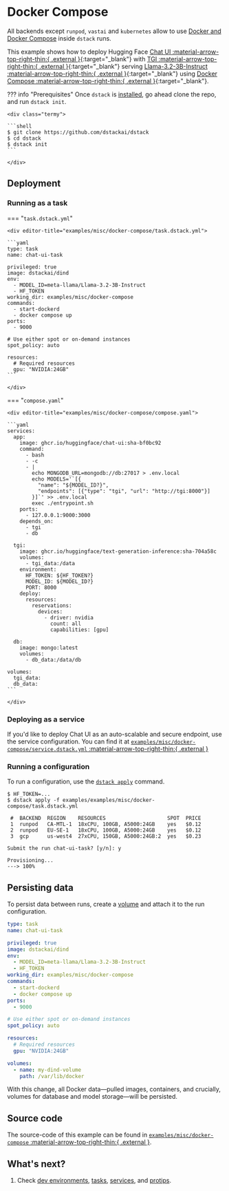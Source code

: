 # Docker Compose

All backends except `runpod`, `vastai` and `kubernetes` allow to
use [Docker and Docker Compose](https://dstack.ai/docs/guides/protips#docker-and-docker-compose)
inside `dstack` runs.

This example shows how to deploy Hugging Face [Chat UI :material-arrow-top-right-thin:{ .external }](https://huggingface.co/docs/chat-ui/index){:target="_blank"}
with [TGI :material-arrow-top-right-thin:{ .external }](https://huggingface.co/docs/text-generation-inference/en/index){:target="_blank"}
serving [Llama-3.2-3B-Instruct :material-arrow-top-right-thin:{ .external }](https://huggingface.co/meta-llama/Llama-3.2-3B-Instruct){:target="_blank"}
using [Docker Compose :material-arrow-top-right-thin:{ .external }](https://docs.docker.com/compose/){:target="_blank"}.

??? info "Prerequisites"
    Once `dstack` is [installed](https://dstack.ai/docs/installation), go ahead clone the repo, and run `dstack init`.

    <div class="termy">
 
    ```shell
    $ git clone https://github.com/dstackai/dstack
    $ cd dstack
    $ dstack init
    ```
 
    </div>

## Deployment

### Running as a task

=== "`task.dstack.yml`"

    <div editor-title="examples/misc/docker-compose/task.dstack.yml"> 
    
    ```yaml
    type: task
    name: chat-ui-task
    
    privileged: true
    image: dstackai/dind
    env:
      - MODEL_ID=meta-llama/Llama-3.2-3B-Instruct
      - HF_TOKEN
    working_dir: examples/misc/docker-compose
    commands:
      - start-dockerd
      - docker compose up
    ports:
      - 9000
    
    # Use either spot or on-demand instances
    spot_policy: auto
    
    resources:
      # Required resources
      gpu: "NVIDIA:24GB"
    ```
    
    </div>

=== "`compose.yaml`"

    <div editor-title="examples/misc/docker-compose/compose.yaml"> 

    ```yaml
    services:
      app:
        image: ghcr.io/huggingface/chat-ui:sha-bf0bc92
        command:
          - bash
          - -c
          - |
            echo MONGODB_URL=mongodb://db:27017 > .env.local
            echo MODELS='`[{
              "name": "${MODEL_ID?}",
              "endpoints": [{"type": "tgi", "url": "http://tgi:8000"}]
            }]`' >> .env.local
            exec ./entrypoint.sh
        ports:
          - 127.0.0.1:9000:3000
        depends_on:
          - tgi
          - db
    
      tgi:
        image: ghcr.io/huggingface/text-generation-inference:sha-704a58c
        volumes:
          - tgi_data:/data
        environment:
          HF_TOKEN: ${HF_TOKEN?}
          MODEL_ID: ${MODEL_ID?}
          PORT: 8000
        deploy:
          resources:
            reservations:
              devices:
                - driver: nvidia
                  count: all
                  capabilities: [gpu]
    
      db:
        image: mongo:latest
        volumes:
          - db_data:/data/db
    
    volumes:
      tgi_data:
      db_data:
    ```

    </div>

### Deploying as a service

If you'd like to deploy Chat UI as an auto-scalable and secure endpoint,
use the service configuration. You can find it at [`examples/misc/docker-compose/service.dstack.yml` :material-arrow-top-right-thin:{ .external }](https://github.com/dstackai/dstack/blob/master/examples/misc/docker-compose/service.dstack.yml)

### Running a configuration

To run a configuration, use the [`dstack apply`](https://dstack.ai/docs/reference/cli/index.md#dstack-apply) command.

<div class="termy">

```shell
$ HF_TOKEN=...
$ dstack apply -f examples/examples/misc/docker-compose/task.dstack.yml

 #  BACKEND  REGION    RESOURCES                    SPOT  PRICE
 1  runpod   CA-MTL-1  18xCPU, 100GB, A5000:24GB    yes   $0.12
 2  runpod   EU-SE-1   18xCPU, 100GB, A5000:24GB    yes   $0.12
 3  gcp      us-west4  27xCPU, 150GB, A5000:24GB:2  yes   $0.23
 
Submit the run chat-ui-task? [y/n]: y

Provisioning...
---> 100%
```

</div>

## Persisting data

To persist data between runs, create a [volume](https://dstack.ai/docs/concepts/volumes/) and attach it to the run
configuration.

<div editor-title="examples/misc/docker-compose/task.dstack.yml"> 

```yaml
type: task
name: chat-ui-task

privileged: true
image: dstackai/dind
env:
  - MODEL_ID=meta-llama/Llama-3.2-3B-Instruct
  - HF_TOKEN
working_dir: examples/misc/docker-compose
commands:
  - start-dockerd
  - docker compose up
ports:
  - 9000

# Use either spot or on-demand instances
spot_policy: auto

resources:
  # Required resources
  gpu: "NVIDIA:24GB"

volumes:
  - name: my-dind-volume
    path: /var/lib/docker
```

</div>

With this change, all Docker data—pulled images, containers, and crucially, volumes for database and model storage—will
be persisted.

## Source code

The source-code of this example can be found in 
[`examples/misc/docker-compose` :material-arrow-top-right-thin:{ .external }](https://github.com/dstackai/dstack/blob/master/examples/misc/docker-compose).

## What's next?

1. Check [dev environments](https://dstack.ai/docs/dev-environments), [tasks](https://dstack.ai/docs/tasks), 
   [services](https://dstack.ai/docs/services), and [protips](https://dstack.ai/docs/protips).
